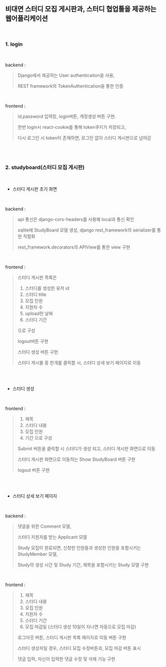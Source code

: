 ## 비대면 스터디 모집 게시판과,  스터디 협업툴을 제공하는 웹어플리케이션

<br/>

### 1. login   

<br/>


backend :  
> Django에서 제공하는 User authentication을 사용,
>     
> REST framework의 TokenAuthentication을 통한 인증

<br/>

frontend :
> id,password 입력창, login버튼, 계정생성 버튼 구현. 
> 
> 한번 login시 react-cookie를 통해 token쿠키가 저장되고,
>
> 다시 로그인 시 token이 존재하면, 로그인 없이 스터디 게시판으로 넘어감

<br/>

<br/>

### 2. studyboard(스터디 모집 게시판)   

<br/>

+ 스터디 게시판 초기 화면

<br/>

backend :  
> api 통신은 django-cors-headers를 사용해 local과 통신 확인
>     
> sqlite에 StudyBoard 모델 생성, django rest_framework의 serializer를 통한 직렬화
>
> rest_framework.decorators의 APIView를 통한 view 구현
>

<br/>

frontend :
> 스터디 게시판 목록은 
> 
> 1. 스터디를 생성한 유저 id
> 2. 스터디 title
> 3. 모집 인원 
> 4. 지원자 수 
> 5. upload한 날짜 
> 6. 스터디 기간 
> 
> 으로 구성
>
> logout버튼 구현
>
> 스터디 생성 버튼 구현 
>
> 스터디 게시물 중 한개를 클릭할 시, 스터디 상세 보기 페이지로 이동 

<br/>

<br/>

+ 스터디 생성

<br/>

frontend :
> 
> 1. 제목
> 2. 스터디 내용
> 3. 모집 인원 
> 4. 기간
> 으로 구성
>
> Submit 버튼을 클릭할 시 스터디가 생성 되고, 스터디 게시판 화면으로 이동
>
> 스터디 게시판 화면으로 이동하는 Show StudyBoard 버튼 구현
>
> logout 버튼 구현


<br/>

<br/>

+ 스터디 상세 보기 페이지

<br/>

backend :  
> 댓글을 위한 Comment 모델,
> 
> 스터디 지원자를 받는 Applicant 모델
>
> Study 모집이 완료되면, 신청한 인원들과 생성한 인원을 포함시키는 StudyMember 모델,
>
> Study의 생성 시간 및 Study 기간, 제목을 포함시키는 Study 모델 구현
>
>

<br/>

frontend :
> 1. 제목
> 2. 스터디 내용
> 3. 모집 인원
> 4. 지원자 수
> 5. 스터디 기간
> 6. 모집 마감일 (스터디 생성 10일이 지나면 자동으로 모집 마감)
>
> 로그아웃 버튼, 스터디 게시판 목록 페이지로 이동 버튼 구현
> 
> 스터디 생성자일 경우, 스터디 모집 수정버튼과, 모집 마감 버튼 표시
>
> 댓글 입력, 자신이 입력한 댓글 수정 및 삭제 기능 구현
>
>
>
>
